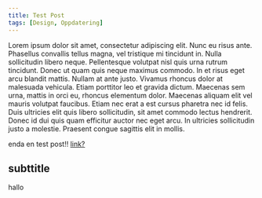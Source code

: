 ```yaml
---
title: Test Post
tags: [Design, Oppdatering]
---
```


Lorem ipsum dolor sit amet, consectetur adipiscing elit. Nunc eu risus ante. Phasellus convallis tellus magna, vel tristique mi tincidunt in. Nulla sollicitudin libero neque. Pellentesque volutpat nisl quis urna rutrum tincidunt. Donec ut quam quis neque maximus commodo. In et risus eget arcu blandit mattis. Nullam at ante justo. Vivamus rhoncus dolor at malesuada vehicula. Etiam porttitor leo et gravida dictum. Maecenas sem urna, mattis in orci eu, rhoncus elementum dolor. Maecenas aliquam elit vel mauris volutpat faucibus. Etiam nec erat a est cursus pharetra nec id felis. Duis ultricies elit quis libero sollicitudin, sit amet commodo lectus hendrerit. Donec id dui quis quam efficitur auctor nec eget arcu. In ultricies sollicitudin justo a molestie. Praesent congue sagittis elit in mollis.

enda en test post!! [link?](https://google.com)

## subttitle

hallo